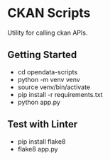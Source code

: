 # CKAN Scripts

Utility for calling ckan APIs.

## Getting Started

* cd opendata-scripts
* python -m venv venv
* source venv/bin/activate
* pip install -r requirements.txt
* python app.py

## Test with Linter

* pip install flake8
* flake8 app.py

